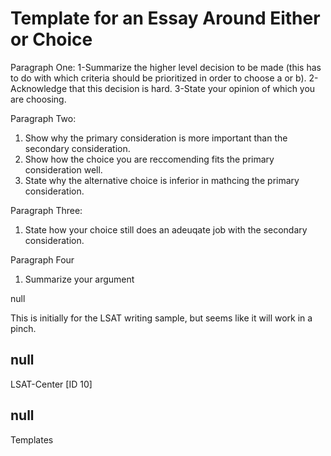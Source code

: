 # Template for an Essay Around Either or Choice

Paragraph One:
1-Summarize the higher level decision to be made (this has to do with which criteria should be prioritized in order to choose a or b). 
2-Acknowledge that this decision is hard. 
3-State your opinion of which you are choosing. 

Paragraph Two: 
1. Show why the primary consideration is more important than the secondary consideration. 
2. Show how the choice you are reccomending fits the primary consideration well. 
3. State why the alternative choice is inferior in mathcing the primary consideration. 

Paragraph Three: 
1. State how your choice still does an adeuqate job with the secondary consideration. 

Paragraph Four
1. Summarize your argument

null

This is initially for the LSAT writing sample, but seems like it will work in a pinch. 

## null

LSAT-Center [ID 10]

## null

Templates

